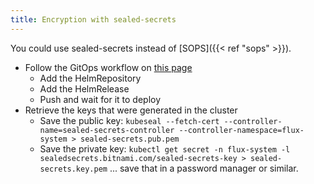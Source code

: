 ```yaml
---
title: Encryption with sealed-secrets
---
```


You could use sealed-secrets instead of [SOPS]({{< ref "sops" >}}).

* Follow the GitOps workflow on [this page](https://fluxcd.io/flux/guides/sealed-secrets/)
  * Add the HelmRepository
  * Add the HelmRelease
  * Push and wait for it to deploy
* Retrieve the keys that were generated in the cluster
  * Save the public key:
    `kubeseal --fetch-cert --controller-name=sealed-secrets-controller --controller-namespace=flux-system > sealed-secrets.pub.pem`
  * Save the private key:
    `kubectl get secret -n flux-system -l sealedsecrets.bitnami.com/sealed-secrets-key > sealed-secrets.key.pem`
    ... save that in a password manager or similar.
